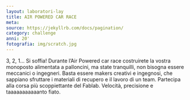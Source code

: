 ```yaml
---
layout: laboratori-lay
title: AIR POWERED CAR RACE
meta:
source: https://jekyllrb.com/docs/pagination/
category: challenge
anni: 20'
fotografia: img/scratch.jpg
---
```

3, 2, 1... Si soffia!
Durante l’Air Powered car race costruirete la vostra monoposto alimentata a palloncini, ma state tranquilli, non bisogna essere meccanici o ingegneri. Basta essere makers creativi e ingegnosi, che sappiano sfruttare i materiali di recupero e il lavoro di un team.
Partecipa alla corsa più scoppiettante del Fablab. Velocità, precisione e taaaaaaaaaaanto fiato.
